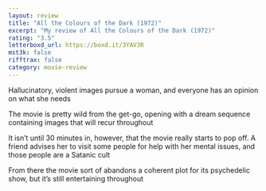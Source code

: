 ```yaml
---
layout: review
title: "All the Colours of the Dark (1972)"
excerpt: "My review of All the Colours of the Dark (1972)"
rating: "3.5"
letterboxd_url: https://boxd.it/3YAV3R
mst3k: false
rifftrax: false
category: movie-review
---
```


Hallucinatory, violent images pursue a woman, and everyone has an opinion on what she needs

The movie is pretty wild from the get-go, opening with a dream sequence containing images that will recur throughout

It isn’t until 30 minutes in, however, that the movie really starts to pop off. A friend advises her to visit some people for help with her mental issues, and those people are a Satanic cult

From there the movie sort of abandons a coherent plot for its psychedelic show, but it’s still entertaining throughout
